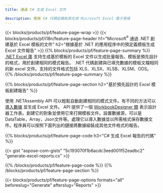 ```yaml
---
title: 通過 C# 生成 Excel 文件

description: 使用 C# 代碼從模板表生成 Microsoft Excel 電子表格
---
```

{{< blocks/products/pf/feature-page-wrap >}}
{{< blocks/products/pf/i18n/feature-page-header h1="Microsoft<sup>&reg;</sup> 通過 .NET 創建基於 Excel 模板的文件" h2="根據基於 .NET 的應用程序中的預定義模板生成 Excel 文件報告" >}}
{{% blocks/products/pf/feature-page-summary %}}
[.NET Excel 庫](/cells/net/) 支持生成基於模板的 Excel 文件以生成批量報告。模板是預先設計的格式，用於創建相同的模式報告。 .NET 代碼創建與已填充數據的模板文檔相同的新 excel 文件。支持的文件格式包括 XLS、XLSX、XLSB、XLSM、ODS。
{{% /blocks/products/pf/feature-page-summary %}}

{{% blocks/products/pf/feature-page-section h2="基於預先設計的 Excel 模板創建報告" %}}

使用 .NETAssembly API 可以輕鬆自動創建相同的模式文件。有不同的方法可以 [導入數據](https://docs.aspose.com/cells/net/import-data-into-worksheet/#importing-data-from-json) 並生成 Excel 文件。 API 提供了一個 [WorkbookDesigner 類](https://reference.aspose.com/cells/net/aspose.cells/workbookdesigner) 表示設計器工作表。創建它的對象並使用它來打開模板文件。設置數據源，可以是DataTable，Array，Json文件等。處理它以導入數據並以所需格式保存數據文件。程序員可以按照下面列出的鏈接將數據組裝成其他文件格式的報告。



{{% blocks/products/pf/feature-page-code h3="C# 生成 Excel 報告的代碼" %}}

{{< gist "aspose-com-gists" "5c193070f1b6acdc3eed001f52eadbc2" "generate-excel-reports.cs" >}}

{{% /blocks/products/pf/feature-page-code %}}
{{% /blocks/products/pf/feature-page-section %}}

{{< blocks/products/pf/feature-page-options formats="all" beforeslug="Generate" afterslug="Reports" >}}
